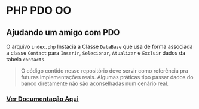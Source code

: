 # PHP PDO OO
## Ajudando um amigo com PDO

O arquivo `index.php`
Instacia a Classe `DataBase` que usa de forma associada a classe `Contact`
para `Inserir`, `Selecionar`, `Atualizar` e `Excluir` dados da tabela `contacts`.

> O código contido nesse repositório deve servir como referência pra futuras implementações reais. Algumas práticas tipo passar dados do banco diretamente não são aconselhadas num cenário real. 

 ### [Ver Documentação Aqui](docs/index.md)